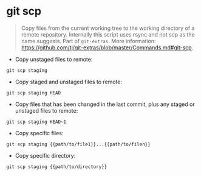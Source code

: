 # git scp

> Copy files from the current working tree to the working directory of a remote repository.
> Internally this script uses rsync and not scp as the name suggests.
> Part of `git-extras`.
> More information: <https://github.com/tj/git-extras/blob/master/Commands.md#git-scp>.

- Copy unstaged files to remote:

`git scp staging`

- Copy staged and unstaged files to remote:

`git scp staging HEAD`

- Copy files that has been changed in the last commit, plus any staged or unstaged files to remote:

`git scp staging HEAD~1`

- Copy specific files:

`git scp staging {{path/to/file1}}...{{path/to/filen}}`

- Copy specific directory:

`git scp staging {{path/to/directory}}`

